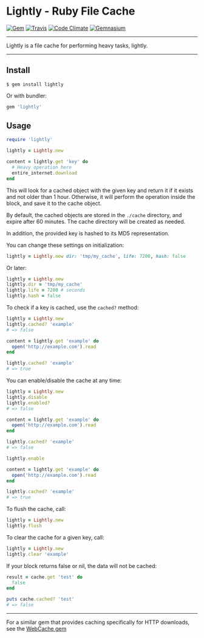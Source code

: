 Lightly - Ruby File Cache
==================================================

[![Gem](https://img.shields.io/gem/v/lightly.svg?style=flat-square)](https://rubygems.org/gems/lightly)
[![Travis](https://img.shields.io/travis/DannyBen/lightly.svg?style=flat-square)](https://travis-ci.org/DannyBen/lightly)
[![Code Climate](https://img.shields.io/codeclimate/github/DannyBen/lightly.svg?style=flat-square)](https://codeclimate.com/github/DannyBen/lightly)
[![Gemnasium](https://img.shields.io/gemnasium/DannyBen/lightly.svg?style=flat-square)](https://gemnasium.com/DannyBen/lightly)

---

Lightly is a file cache for performing heavy tasks, lightly.

---

Install
--------------------------------------------------

```
$ gem install lightly
```

Or with bundler:

```ruby
gem 'lightly'
```

Usage
--------------------------------------------------

```ruby
require 'lightly'

lightly = Lightly.new

content = lightly.get 'key' do
  # Heavy operation here
  entire_internet.download
end
```

This will look for a cached object with the given key and return it 
if it exists and not older than 1 hour. Otherwise, it will perform the
operation inside the block, and save it to the cache object.

By default, the cached objects are stored in the `./cache` directory, and
expire after 60 minutes. The cache directory will be created as needed.

In addition, the provided key is hashed to its MD5 representation.

You can change these settings on initialization:

```ruby
lightly = Lightly.new dir: 'tmp/my_cache', life: 7200, hash: false
```

Or later:

```ruby
lightly = Lightly.new
lightly.dir = 'tmp/my_cache'
lightly.life = 7200 # seconds
lightly.hash = false
```

To check if a key is cached, use the `cached?` method:

```ruby
lightly = Lightly.new
lightly.cached? 'example'
# => false

content = lightly.get 'example' do
  open('http://example.com').read
end

lightly.cached? 'example'
# => true
```

You can enable/disable the cache at any time:

```ruby
lightly = Lightly.new
lightly.disable
lightly.enabled? 
# => false

content = lightly.get 'example' do
  open('http://example.com').read
end

lightly.cached? 'example'
# => false

lightly.enable

content = lightly.get 'example' do
  open('http://example.com').read
end

lightly.cached? 'example'
# => true
```

To flush the cache, call:

```ruby
lightly = Lightly.new
lightly.flush
```

To clear the cache for a given key, call:

```ruby
lightly = Lightly.new
lightly.clear 'example'
```

If your block returns false or nil, the data will not be cached:

```ruby
result = cache.get 'test' do
  false
end

puts cache.cached? 'test'
# => false
```

---

For a similar gem that provides caching specifically for HTTP downloads,
see the [WebCache gem][1]


[1]: https://github.com/DannyBen/webcache
